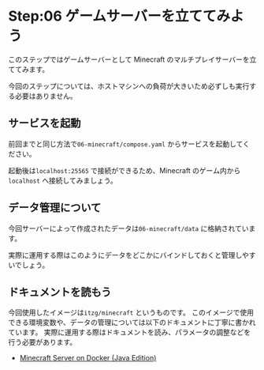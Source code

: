 # Step:06 ゲームサーバーを立ててみよう

このステップではゲームサーバーとして Minecraft のマルチプレイサーバーを立ててみます。

今回のステップについては、ホストマシンへの負荷が大きいため必ずしも実行する必要はありません。

## サービスを起動

前回までと同じ方法で`06-minecraft/compose.yaml` からサービスを起動してください。

起動後は`localhost:25565` で接続ができるため、Minecraft のゲーム内から`localhost` へ接続してみましょう。

## データ管理について

今回サーバーによって作成されたデータは`06-minecraft/data` に格納されています。

実際に運用する際はこのようにデータをどこかにバインドしておくと管理しやすいでしょう。

## ドキュメントを読もう

今回使用したイメージは`itzg/minecraft` というものです。
このイメージで使用できる環境変数や、データの管理については以下のドキュメントに丁寧に書かれています。
実際に運用する際はドキュメントを読み、パラメータの調整などを行う必要があります。

- [Minecraft Server on Docker (Java Edition)](https://docker-minecraft-server.readthedocs.io/en/latest/)
